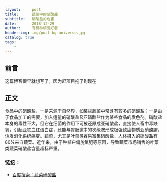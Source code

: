 ```yaml
---
layout:     post
title:      蔬菜中的硝酸盐
subtitle:   硝酸盐的危害
date:       2018-12-29
author:     有机种植爱好者
header-img: img/post-bg-universe.jpg
catalog: true
tags:
    - 
---
```



## 前言

这篇博客很早就想写了，因为赶项目拖了到现在


## 正文
食品中的硝酸盐，一是来源于自然界，如某些蔬菜中常含有较多的硝酸盐；一是由于食品加工的需要，加入适量的硝酸盐及亚硝酸盐作为某些食品的发色剂。硝酸盐本身的毒性不大，但它在细菌的作用下可被还原成亚硝酸盐，直接使人畜中毒缺氧，引起亚铁血红蛋白症，还能与胃肠道中的次级胺形成极强致癌物质亚硝酸胺，诱发消化系统癌变。蔬菜，尤其是叶菜类容易富集硝酸盐，人体摄入的硝酸盐有80%来自蔬菜。近年来，由于种植户偏施氮肥等原因，导致蔬菜市场销售的叶菜类蔬菜硝酸盐含量超标严重。






### 链接：

- [百度搜索：蔬菜硝酸盐](https://www.baidu.com/s?wd=%E8%94%AC%E8%8F%9C%E7%A1%9D%E9%85%B8%E7%9B%90&rsv_spt=1&rsv_iqid=0x9cd6703f0001859b&issp=1&f=8&rsv_bp=1&rsv_idx=2&ie=utf-8&rqlang=cn&tn=baiduhome_pg&rsv_enter=0&rsv_dl=tb&rsv_t=3e38NBtaEWF5IPmLXFb8rX%2B%2BULMuW%2B%2FqJlzBPhbBp14dE%2FWI0f7C%2FILiuW6%2BP9pnBO2E&oq=%25E7%25A1%259D%25E9%2585%25B8%25E7%259B%2590&rsv_pq=99b9349200033f8f&rsv_sug2=0&inputT=3491&rsv_sug4=5535)

